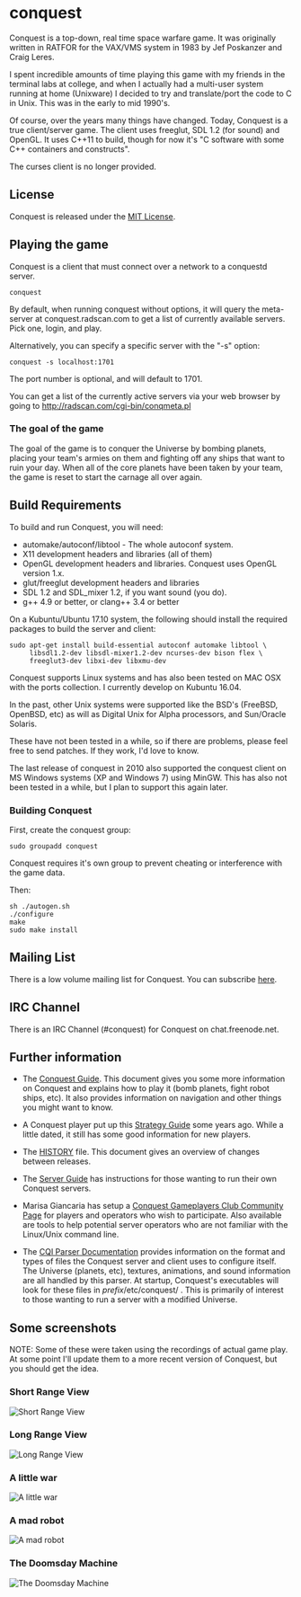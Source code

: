 # conquest

Conquest is a top-down, real time space warfare game.  It was
originally written in RATFOR for the VAX/VMS system in 1983 by Jef
Poskanzer and Craig Leres.

I spent incredible amounts of time playing this game with my friends
in the terminal labs at college, and when I actually had a multi-user
system running at home (Unixware) I decided to try and translate/port
the code to C in Unix.  This was in the early to mid 1990's.

Of course, over the years many things have changed. Today, Conquest is
a true client/server game.  The client uses freeglut, SDL 1.2 (for
sound) and OpenGL.  It uses C++11 to build, though for now it's "C
software with some C++ containers and constructs".

The curses client is no longer provided.

## License

Conquest is released under the [MIT License](LICENSE.txt).

## Playing the game

Conquest is a client that must connect over a network to a conquestd
server.

```conquest ```

By default, when running conquest without options, it will
query the meta-server at conquest.radscan.com to get a list of
currently available servers.  Pick one, login, and play.

Alternatively, you can specify a specific server with the "-s" option:

```conquest -s localhost:1701```

The port number is optional, and will default to 1701.

You can get a list of the currently active servers via your web browser
by going to http://radscan.com/cgi-bin/conqmeta.pl

### The goal of the game

The goal of the game is to conquer the Universe by bombing planets,
placing your team's armies on them and fighting off any ships that
want to ruin your day.  When all of the core planets have been taken
by your team, the game is reset to start the carnage all over again.

## Build Requirements

To build and run Conquest, you will need:

* automake/autoconf/libtool - The whole autoconf system.
* X11 development headers and libraries (all of them)
* OpenGL development headers and libraries. Conquest uses OpenGL
  version 1.x.
* glut/freeglut development headers and libraries
* SDL 1.2 and SDL_mixer 1.2, if you want sound (you do).
* g++ 4.9 or better, or clang++ 3.4 or better

On a Kubuntu/Ubuntu 17.10 system, the following should install the
required packages to build the server and client:

```
sudo apt-get install build-essential autoconf automake libtool \
     libsdl1.2-dev libsdl-mixer1.2-dev ncurses-dev bison flex \
     freeglut3-dev libxi-dev libxmu-dev
```

Conquest supports Linux systems and has also been tested on MAC OSX
with the ports collection. I currently develop on Kubuntu 16.04.

In the past, other Unix systems were supported like the BSD's
(FreeBSD, OpenBSD, etc) as will as Digital Unix for Alpha processors,
and Sun/Oracle Solaris.

These have not been tested in a while, so if there are problems,
please feel free to send patches.  If they work, I'd love to know.

The last release of conquest in 2010 also supported the conquest
client on MS Windows systems (XP and Windows 7) using MinGW.  This has
also not been tested in a while, but I plan to support this again
later.

### Building Conquest

First, create the conquest group:

```sudo groupadd conquest```

Conquest requires it's own group to prevent cheating or interference
with the game data.

Then:

```
sh ./autogen.sh
./configure
make
sudo make install
```

## Mailing List

There is a low volume mailing list for Conquest.  You can subscribe
[here](https://radscan.com/cgi-bin/mailman/listinfo/conquest).

## IRC Channel

There is an IRC Channel (#conquest) for Conquest on chat.freenode.net.

## Further information

* The [Conquest Guide](docs/conquest-guide.md). This document gives
  you some more information on Conquest and explains how to play it
  (bomb planets, fight robot ships, etc).  It also provides
  information on navigation and other things you might want to know.

* A Conquest player put up this
  [Strategy Guide](http://cataboligne.org/index.php?itemid=17) some
  years ago.  While a little dated, it still has some good
  information for new players.

* The [HISTORY](docs/HISTORY.txt) file.  This document gives
  an overview of changes between releases.

* The [Server Guide](docs/server-guide.md) has instructions for those
  wanting to run their own Conquest servers.

* Marisa Giancaria has setup a
  [Conquest Gameplayers Club Community Page](https://conquest.gameplayer.club/)
  for players and operators who wish to participate.  Also available
  are tools to help potential server operators who are not familiar
  with the Linux/Unix command line.

* The [CQI Parser Documentation](docs/conqinit.txt) provides
  information on the format and types of files the Conquest server and
  client uses to configure itself.  The Universe (planets, etc),
  textures, animations, and sound information are all handled by this
  parser.  At startup, Conquest's executables will look for these
  files in *prefix*/etc/conquest/ .  This is primarily of interest to
  those wanting to run a server with a modified Universe.

## Some screenshots

NOTE: Some of these were taken using the recordings of actual game
play.  At some point I'll update them to a more recent version of
Conquest, but you should get the idea.

### Short Range View
![Short Range View](docs/images/short-range.png)

### Long Range View
![Long Range View](docs/images/long-range.png)

### A little war
![A little war](docs/images/conq-war.jpg)

### A mad robot
![A mad robot](docs/images/furball.jpg)

### The Doomsday Machine
![The Doomsday Machine](docs/images/doomsday.jpg)
